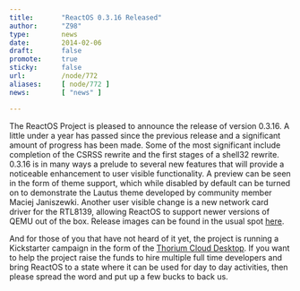 ```yaml
---
title:       "ReactOS 0.3.16 Released"
author:      "Z98"
type:        news
date:        2014-02-06
draft:       false
promote:     true
sticky:      false
url:         /node/772
aliases:     [ node/772 ]
news:        [ "news" ]

---
```


<p>The ReactOS Project is pleased to announce the release of version 0.3.16. A little under a year has passed since the previous release and a significant amount of progress has been made. Some of the most significant include completion of the CSRSS rewrite and the first stages of a shell32 rewrite. 0.3.16 is in many ways a prelude to several new features that will provide a noticeable enhancement to user visible functionality. A preview can be seen in the form of theme support, which while disabled by default can be turned on to demonstrate the Lautus theme developed by community member Maciej Janiszewki. Another user visible change is a new network card driver for the RTL8139, allowing ReactOS to support newer versions of QEMU out of the box. Release images can be found in the usual spot <a href="https://reactos.org/download">here</a>.</p><p>And for those of you that have not heard of it yet, the project is running a Kickstarter campaign in the form of the <a href="https://www.kickstarter.com/projects/thorium/thorium-core-cloud-desktop">Thorium Cloud Desktop</a>. If you want to help the project raise the funds to hire multiple full time developers and bring ReactOS to a state where it can be used for day to day activities, then please spread the word and put up a few bucks to back us.</p>
